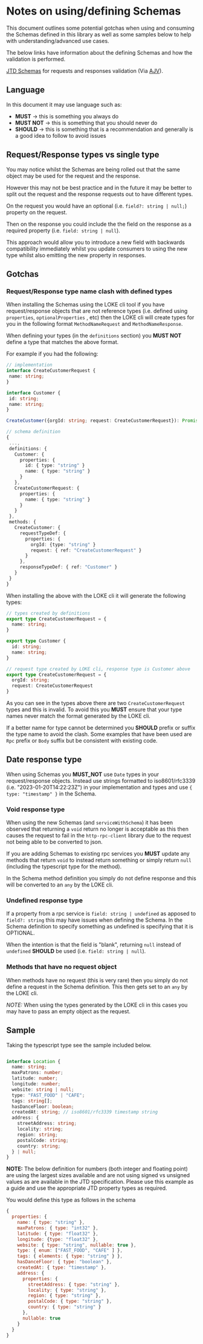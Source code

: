 # Notes on using/defining Schemas

This document outlines some potential gotchas when using and consuming the Schemas defined in this library as well as
some samples below to help with understanding/advanced use cases.

The below links have information about the defining Schemas and how the validation is performed.

[JTD Schemas](https://jsontypedef.com/docs/jtd-in-5-minutes/) for requests and
responses validation (Via [AJV](https://ajv.js.org/json-type-definition.html)).

## Language

In this document it may use language such as:

- __MUST__ &rarr; this is something you always do
- __MUST NOT__ &rarr; this is something that you should never do
- __SHOULD__ &rarr; this is something that is a recommendation and generally is a good idea to follow to avoid issues

## Request/Response types vs single type

You may notice whilst the Schemas are being rolled out that the same object may be used for the request and the response.

However this may not be best practice and in the future it may be better to split out the request and the response
requests out to have different types.

On the request you would have an optional (i.e. `field?: string | null;`) property on the request.

Then on the response you could include the the field on the response as a required property (i.e. `field: string | null`).

This approach would allow you to introduce a new field with backwards compatibility immediately whilst you update
consumers to using the new type whilst also emitting the new property in responses.

## Gotchas

### Request/Response type name clash with defined types

When installing the Schemas using the LOKE cli tool if you have request/response objects that are not reference types 
(i.e. defined using `properties`, `optionalProperties` , etc) then the LOKE cli will create types for you in the
following format `MethodNameRequest` and `MethodNameResponse`.

When defining your types (in the `definitions` section) you __MUST NOT__ define a type that matches the above format.

For example if you had the following:

 ```typescript
 // implementation
interface CreateCustomerRequest {
  name: string;
}

interface Customer {
  id: string;
  name: string;
}

CreateCustomer({orgId: string; request: CreateCustomerRequest}): Promise<Customer>

// schema definition
{
  ...,
  definitions: {
    Customer: {
      properties: {
        id: { type: "string" }
        name: { type: "string" }
      }
    },
    CreateCustomerRequest: {
      properties: {
        name: { type: "string" }
      }
    }
  },
  methods: {
    CreateCustomer: {
      requestTypeDef: {
        properties: {
          orgId: {type: "string" }
          request: { ref: "CreateCustomerRequest" }
        }
      },
      responseTypeDef: { ref: "Customer" }
    }
  }
}
```

When installing the above with the LOKE cli it will generate the following types:

```typescript
// types created by definitions
export type CreateCustomerRequest = {
  name: string;
}

export type Customer {
  id: string;
  name: string;
}

// request type created by LOKE cli, response type is Customer above
export type CreateCustomerRequest = {
  orgId: string;
  request: CreateCustomerRequest
}
```

As you can see in the types above there are two `CreateCustomerRequest` types and this is invalid. To avoid this
you __MUST__ ensure that your type names never match the format generated by the LOKE cli.

If a better name for type cannot be determined you __SHOULD__ prefix or suffix the type name to avoid the clash.
Some examples that have been used are `Rpc` prefix or `Body` suffix but be consistent with existing code.

## Date response type

When using Schemas you __MUST_NOT__ use `Date` types in your request/response objects. Instead use strings formatted to
iso8601/rfc3339 (i.e. "2023-01-20T14:22:23Z") in your implementation and types and use `{ type: "timestamp" }` in the
Schema.

### Void response type

When using the new Schemas (and `serviceWithSchema`) it has been observed that returning a `void` return no longer
is acceptable as this then causes the request to fail in the `http-rpc-client` library due to the request not being
able to be converted to json.

If you are adding Schemas to existing rpc services you __MUST__ update any methods that return `void` to instead return
something or simply return `null` (including the typescript type for the method).

In the Schema method definition you simply do not define response and this will be converted to an `any` by the LOKE cli.

### Undefined response type

If a property from a rpc service is `field: string | undefined` as apposed to `field?: string` this may have issues
when defining the Schema. In the Schema definition to specify something as undefined is specifying that it is OPTIONAL.

When the intention is that the field is "blank", returning `null` instead of `undefined` __SHOULD__ be used
(i.e. `field: string | null`).

### Methods that have no request object

When methods have no request (this is very rare) then you simply do not define a request in the Schema definition.
This then gets set to an `any` by the LOKE cli.

_NOTE:_ When using the types generated by the LOKE cli in this cases you may have to pass an empty object as the request.

## Sample

Taking the typescript type see the sample included below.

```typescript

interface Location {
  name: string;
  maxPatrons: number;
  latitude: number;
  longitude: number;
  website: string | null;
  type: "FAST_FOOD" | "CAFE";
  tags: string[];
  hasDanceFloor: boolean;
  createdAt: string; // iso8601/rfc3339 timestamp string
  address: {
    streetAddress: string;
    locality: string;
    region: string;
    postalCode: string;
    country: string;
  } | null;
}

```

__NOTE:__ The below definition for numbers (both integer and floating point) are using the largest sizes available
and are not using signed vs unsigned values as are available in the JTD specification. Please use this example as a
guide and use the appropriate JTD property types as required.

You would define this type as follows in the schema

```js
{
  properties: {
    name: { type: "string" },
    maxPatrons: { type: "int32" },
    latitude: { type: "float32" },
    longitude: {type: "float32" },
    website: { type: "string", nullable: true },
    type: { enum: ["FAST_FOOD", "CAFE" ] },
    tags: { elements: { type: "string" } },
    hasDanceFloor: { type: "boolean" },
    createdAt: { type: "timestamp" },
    address: {
      properties: {
        streetAddress: { type: "string" },
        locality: { type: "string" },
        region: { type: "string" },
        postalCode: { type: "string" },
        country: { type: "string" }
      },
      nullable: true
    }
  }
}
```